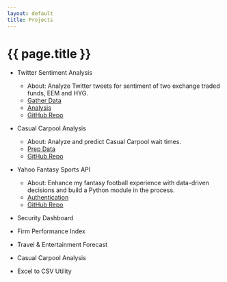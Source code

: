 ```yaml
---
layout: default
title: Projects
---
```


# {{ page.title }}

- Twitter Sentiment Analysis
	- About: Analyze Twitter tweets for sentiment of two exchange traded funds, EEM and HYG.
	- [Gather Data](https://vicmora.github.io/blog/2017/02/20/twitter-sentiment-gather-data)
	- [Analysis](https://vicmora.github.io/blog/2017/02/21/twitter-sentiment-analytics)
	- [GitHub Repo](https://github.com/vicmora/twitter_sentiment)
	
- Casual Carpool Analysis
	- About: Analyze and predict Casual Carpool wait times.
	- [Prep Data](https://vicmora.github.io/blog/2017/03/12/casual-carpool-prep-data)
	- [GitHub Repo](https://github.com/vicmora/casual_carpool)
- Yahoo Fantasy Sports API
	- About: Enhance my fantasy football experience with data-driven decisions and build a Python module in the process.
	- [Authentication](https://vicmora.github.io/blog/2017/03/17/yahoo-fantasy-sports-api-authentication)
	- [GitHub Repo](https://github.com/vicmora/yahoo_fantasy_sports)
- Security Dashboard
- Firm Performance Index
- Travel & Entertainment Forecast
- Casual Carpool Analysis
- Excel to CSV Utility